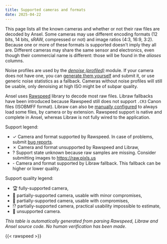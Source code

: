 ```yaml
---
title: Supported cameras and formats
date: 2025-04-22
---
```


This page lists all the known cameras and whether or not their raw files are decoded by Ansel. Some cameras may use different encoding formats (12 bits, 14 bits, sRAW, compressed or not) and image ratios (4:3, 16:9, 3:2). Because one or more of these formats is supported doesn't imply they all are. Different cameras may share the same sensor and electronics, even though their commercial name is different: those will be found in the _aliases_ columns.

Noise profiles are used by the [_denoise (profiled)_](../../doc/modules/processing-modules/denoise-profiled) module. If your camera does not have one, you can [generate them yourself](https://pixls.us/articles/how-to-create-camera-noise-profiles-for-darktable/) and submit it, or use generic noise statistics as a fallback. Cameras without noise profiles will still be usable, only denoising at high ISO might be of subpar quality.

Ansel uses [Rawspeed](https://darktable-org.github.io/rawspeed/) library to decode most raw files. Libraw fallbacks have been introduced because Rawspeed still does not support `.CR3` Canon files (ISOBMFF format). Libraw can also be [manually configured](../../doc/preferences-settings/processing/#libraw) to always load some files, by camera or by extension. Rawspeed support is native and complete in Ansel, whereas Libraw is not fully wired to the application.

Support legend:

- <span class='badge rounded-circle text-bg-success square-badge'>✓</span> Camera and format supported by Rawspeed. In case of problems, submit [bug reports](https://github.com/darktable-org/rawspeed/issues).
- <span class='badge rounded-circle text-bg-danger square-badge'>✗</span> Camera and format unsupported by Rawspeed and Libraw,
- <span class='badge rounded-circle text-bg-warning square-badge'>?</span> Support state unknown because raw samples are missing. Consider submitting images to <https://raw.pixls.us>
- <span class='badge rounded-circle text-bg-info square-badge'>-</span> Camera and format supported by Libraw fallback. This fallback can be higher or lower quality.

Support quality legend:

- 🏆 fully-supported camera,
- 🥈 partially-supported camera, usable with minor compromises,
- 🥉 partially-supported camera, usable with compromises,
- ⁉️ partially-supported camera, practical usability impossible to estimate,
- 💩 unsupported camera.

_This table is automatically generated from parsing Rawspeed, Libraw and Ansel source code. No human verification has been made_.

{{< rawspeed >}}
